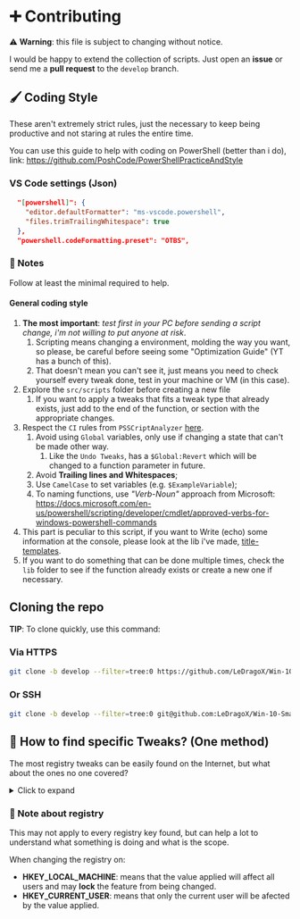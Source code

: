 # ➕ Contributing

⚠ **Warning**: this file is subject to changing without notice.

I would be happy to extend the collection of scripts.
Just open an **issue** or send me a **pull request** to the `develop` branch.

## 🖌 Coding Style

These aren't extremely strict rules, just the necessary to keep being productive and not staring at rules the entire time.

You can use this guide to help with coding on PowerShell (better than i do), link: <https://github.com/PoshCode/PowerShellPracticeAndStyle>

### VS Code settings (Json)

```json
  "[powershell]": {
    "editor.defaultFormatter": "ms-vscode.powershell",
    "files.trimTrailingWhitespace": true
  },
  "powershell.codeFormatting.preset": "OTBS",
```

### 📝 Notes

Follow at least the minimal required to help.

#### General coding style

1. **The most important**: _test first in your PC before sending a script change, i'm not willing to put anyone at risk_.
   1. Scripting means changing a environment, molding the way you want, so please, be careful before seeing some "Optimization Guide" (YT has a bunch of this).
   2. That doesn't mean you can't see it, just means you need to check yourself every tweak done, test in your machine or VM (in this case).
2. Explore the `src/scripts` folder before creating a new file
   1. If you want to apply a tweaks that fits a tweak type that already exists, just add to the end of the function, or section with the appropriate changes.
3. Respect the `CI` rules from `PSSCriptAnalyzer` [here](.github/workflows/powershell-linter.yml).
   1. Avoid using `Global` variables, only use if changing a state that can't be made other way.
      1. Like the `Undo Tweaks`, has a `$Global:Revert` which will be changed to a function parameter in future.
   2. Avoid **Trailing lines and Whitespaces**;
   3. Use `CamelCase` to set variables (e.g. `$ExampleVariable`);
   4. To naming functions, use _"Verb-Noun"_ approach from Microsoft: <https://docs.microsoft.com/en-us/powershell/scripting/developer/cmdlet/approved-verbs-for-windows-powershell-commands>
4. This part is peculiar to this script, if you want to Write (echo) some information at the console, please look at the lib i've made, [title-templates](src/lib/title-templates.psm1).
5. If you want to do something that can be done multiple times, check the `lib` folder to see if the function already exists or create a new one if necessary.

## Cloning the repo

**TIP**: To clone quickly, use this command:

### Via HTTPS

```sh
git clone -b develop --filter=tree:0 https://github.com/LeDragoX/Win-10-Smart-Debloat-Tools.git
```

### Or SSH

```sh
git clone -b develop --filter=tree:0 git@github.com:LeDragoX/Win-10-Smart-Debloat-Tools.git
```

## 🔎 How to find specific Tweaks? (One method)

The most registry tweaks can be easily found on the Internet, but what about the ones no one covered?

<details>
 <summary>Click to expand</summary>

### How To: using SysInternal Suite

      Use the method you find better, there are many ways to find a registry tweak, i've found this way so others can try.

By using [SysInternal Suite](https://docs.microsoft.com/en-us/sysinternals/downloads/sysinternals-suite) `Procmon(64).exe` i could track the `SystemSettings.exe` by filtering per Process Name `(Ctrl + L)`.

- But, not every time filtering the application you want will show the registry tweaks that were applied, so make sure other processes appear.
- Then use `Clearing the list (Ctrl + X)` (But make sure it is `Capturing the Events (Ctrl + E)`) and finally, applying an option of the Windows Configurations
  and searching the Registry Key inside `Procmon(64).exe`.
- Also make sure to disable the Events being captured `(Ctrl + E)` after applying a specific config.

![Grab the current tweak on registry with Procmon64.exe](./src/assets/grab-the-current-tweak-on-registry-with-procmon64.png)

After finding the right register Key, you just need to Right-Click and select `Jump To... (Ctrl + J)` to get on it's directory.

![Showing on regedit](./src/assets/showing-on-regedit.png)

</details>

### 🧊 Note about registry

This may not apply to every registry key found, but can help a lot to understand what something is doing and what is the scope.

When changing the registry on:

- **HKEY_LOCAL_MACHINE**: means that the value applied will affect all users and may **lock** the feature from being changed.
- **HKEY_CURRENT_USER**: means that only the current user will be afected by the value applied.
